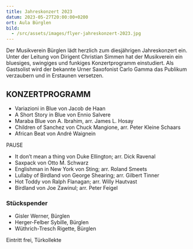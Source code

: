 ```yaml
---
title: Jahreskonzert 2023
datum: 2023-05-27T20:00:00+0200
ort: Aula Bürglen
bild:
  - /src/assets/images/flyer-jahreskonzert-2023.jpg
---
```


Der Musikverein Bürglen lädt herzlich zum diesjährigen Jahreskonzert ein.
Unter der Leitung von Dirigent Christian Simmen hat der Musikverein ein bluesiges, swingiges und funkiges Konzertprogramm einstudiert.
Als Gastsolist wird der bekannte Urner Saxofonist Carlo Gamma das Publikum verzaubern und in Erstaunen versetzen.

## KONZERTPROGRAMM

- Variazioni in Blue von Jacob de Haan
- A Short Story in Blue von Ennio Salvere
- Maraba Blue von A. Ibrahim, arr. James L. Hosay
- Children of Sanchez von Chuck Mangione, arr. Peter Kleine Schaars
- African Beat von André Waignein

PAUSE

- It don’t mean a thing von Duke Ellington; arr. Dick Ravenal
- Saxpack von Otto M. Schwarz
- Englishman in New York von Sting; arr. Roland Smeets
- Lullaby of Birdland von George Shearing; arr. Gilbert Tinner
- Hot Toddy von Ralph Flanagan; arr. Willy Hautvast
- Birdland von Joe Zawinul; arr. Peter Feigel

### Stückspender

- Gisler Werner, Bürglen
- Herger-Felber Sybille, Bürglen
- Wüthrich-Tresch Rigette, Bürglen

Eintritt frei, Türkollekte
